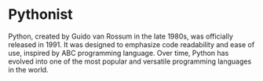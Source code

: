 # Pythonist
Python, created by Guido van Rossum in the late 1980s, was officially released in 1991. It was designed to emphasize code readability and ease of use, inspired by ABC programming language. Over time, Python has evolved into one of the most popular and versatile programming languages in the world.
